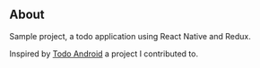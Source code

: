
## About
Sample project, a todo application using React Native
and Redux.

Inspired by [Todo Android](https://github.com/TZK-/todo_android)
a project I contributed to.

